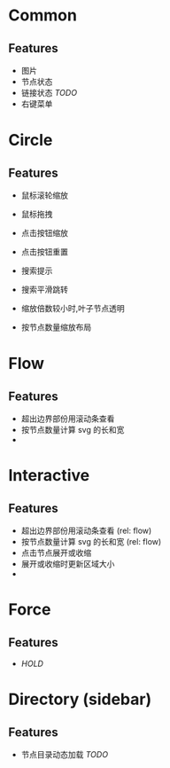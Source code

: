 # Common
## Features
   + 图片
   + 节点状态
   + 链接状态 *TODO*
   + 右键菜单

# Circle
## Features
   + 鼠标滚轮缩放
   + 鼠标拖拽
   + 点击按钮缩放
   + 点击按钮重置
   
   + 搜索提示
   + 搜索平滑跳转
   
   + 缩放倍数较小时,叶子节点透明
   + 按节点数量缩放布局
   
# Flow
## Features
   + 超出边界部份用滚动条查看
   + 按节点数量计算 svg 的长和宽
   + 
   
# Interactive
## Features
   + 超出边界部份用滚动条查看     (rel: flow)
   + 按节点数量计算 svg 的长和宽  (rel: flow)
   + 点击节点展开或收缩
   + 展开或收缩时更新区域大小
   + 

# Force 
## Features
   + *HOLD*
   
# Directory (sidebar)
## Features
   + 节点目录动态加载 *TODO*
